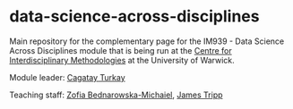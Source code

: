 # data-science-across-disciplines
Main repository for the complementary page for the IM939 - Data Science Across Disciplines module that is being run at the [Centre for Interdisciplinary Methodologies](https://warwick.ac.uk/fac/cross_fac/cim/) at the University of Warwick.

Module leader: [Cagatay Turkay](https://warwick.ac.uk/fac/cross_fac/cim/people/cagatay-turkay/)

Teaching staff: [Zofia Bednarowska-Michaiel](https://warwick.ac.uk/fac/cross_fac/cim/people/zofia-bednarowska-michaiel/), [James Tripp](https://warwick.ac.uk/fac/cross_fac/cim/people/james-tripp/)

